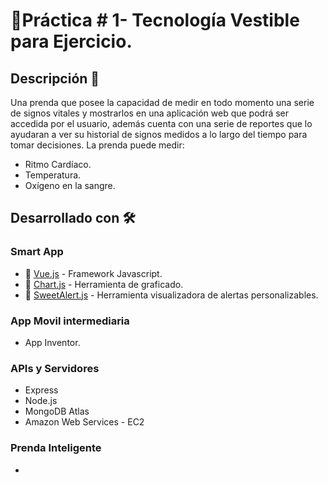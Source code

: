 # 🧤Práctica # 1- Tecnología Vestible para Ejercicio.

## Descripción :scroll:

Una prenda que posee la capacidad de medir en todo momento una serie de
signos vitales y mostrarlos en una aplicación web que podrá ser accedida por el
usuario, además cuenta con una serie de reportes que lo ayudaran a ver su historial de signos medidos a lo largo del tiempo para tomar decisiones. La prenda puede medir:
* Ritmo Cardíaco.
* Temperatura.
* Oxígeno en la sangre.

## Desarrollado con 🛠️

### Smart App

* :wrench: [Vue.js](https://github.com/vuejs/vue) - Framework Javascript.
* :trident: [Chart.js](https://github.com/chartjs) - Herramienta de graficado.
* 📜 [SweetAlert.js](https://github.com/sweetalert2/sweetalert2) - Herramienta visualizadora de alertas personalizables.

### App Movil intermediaria
* App Inventor.

### APIs y Servidores
* Express
* Node.js
* MongoDB Atlas
* Amazon Web Services - EC2

### Prenda Inteligente
* 
